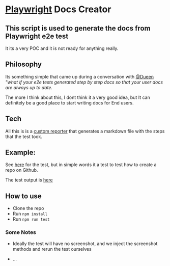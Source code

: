 # [Playwright](https://playwright.dev/) Docs Creator

## This script is used to generate the docs from Playwright e2e test

It its a very POC and it is not ready for anything really.

## Philosophy

Its something simple that came up during a conversation with [@Dueen](https://github.com/Dueen) _"what if your e2e tests generated step by step docs so that your user docs are always up to date._

The more I think about this, I dont think it a very good idea, but It can definitely be a good place to start writing docs for End users.

## Tech

All this is is a [custom reporter](https://playwright.dev/docs/test-reporters#custom-reporters) that generates a markdown file with the steps that the test took.

## Example:

See [here](https://github.com/ahwelgemoed/playwright_doc_gen/blob/main/e2e/newPagess.spec.ts) for the test, but in simple words it a test to test how to create a repo on Github.

The test output is [here](https://github.com/ahwelgemoed/playwright_doc_gen/blob/main/output/create_a_new_github_issue.md)

## How to use

- Clone the repo
- Run `npm install`
- Run `npm run test`

### Some Notes

- Ideally the test will have no screenshot, and we inject the screenshot methods and rerun the test ourselves

- ...
